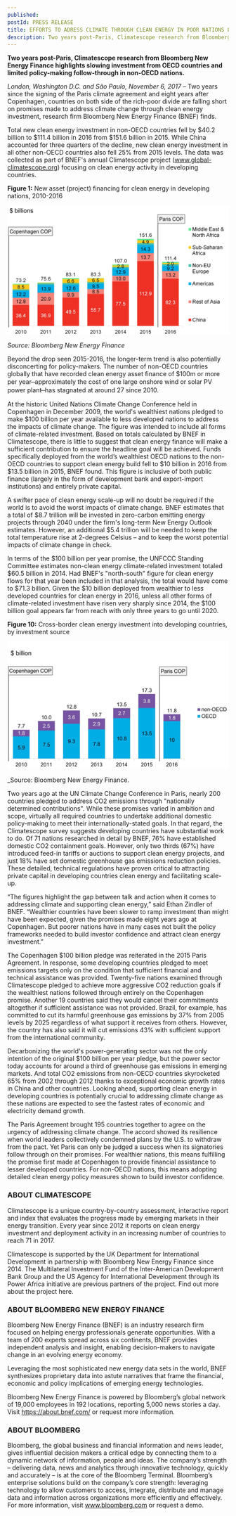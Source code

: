 ```yaml
---
published: 
postId: PRESS RELEASE
title: EFFORTS TO ADRESS CLIMATE THROUGH CLEAN ENERGY IN POOR NATIONS LAGS (PRESS RELEASE)
description: Two years post-Paris, Climatescope research from Bloomberg New Energy Finance highlights slowing investment from OECD countries and limited policy-making follow-through in non-OECD nations.
---
```

<b>Two years post-Paris, Climatescope research from Bloomberg New Energy Finance highlights slowing investment from OECD countries and limited policy-making follow-through in non-OECD nations.</b>

*London, Washington D.C. and São Paulo, November 6, 2017* – Two years since the signing of the Paris climate agreement and eight years after Copenhagen, countries on both side of the rich-poor divide are falling short on promises made to address climate change through clean energy investment, research firm Bloomberg New Energy Finance (BNEF) finds.

Total new clean energy investment in non-OECD countries fell by $40.2 billion to $111.4 billion in 2016 from $151.6 billion in 2015. While China accounted for three quarters of the decline, new clean energy investment in all other non-OECD countries also fell 25% from 2015 levels. The data was collected as part of BNEF's annual Climatescope project (www.global-climatescope.org) focusing on clean energy activity in developing countries. 

**Figure 1:** New asset (project) financing for clean energy in developing nations, 2010-2016

![Figure 1](/assets/images/content/insights/investment/CS2017_INV_Fig1.JPG)

_Source: Bloomberg New Energy Finance_

Beyond the drop seen 2015-2016, the longer-term trend is also potentially disconcerting for policy-makers. The number of non-OECD countries globally that have recorded clean energy asset finance of $100m or more per year  ̶  approximately the cost of one large onshore wind or solar PV power plant  ̶  has stagnated at around 27 since 2010. 

At the historic United Nations Climate Change Conference held in Copenhagen in December 2009, the world's wealthiest nations pledged to make $100 billion per year available to less developed nations to address the impacts of climate change. The figure was intended to include all forms of climate-related investment. Based on totals calculated by BNEF in Climatescope, there is little to suggest that clean energy finance will make a sufficient contribution to ensure the headline goal will be achieved. Funds specifically deployed from the world’s wealthiest OECD nations to the non-OECD countries to support clean energy build fell to $10 billion in 2016 from $13.5 billion in 2015, BNEF found. This figure is inclusive of both public finance (largely in the form of development bank and export-import institutions) and entirely private capital.

A swifter pace of clean energy scale-up will no doubt be required if the world is to avoid the worst impacts of climate change. BNEF estimates that a total of $8.7 trillion will be invested in zero-carbon emitting energy projects through 2040 under the firm's long-term New Energy Outlook estimates. However, an additional $5.4 trillion will be needed to keep the total temperature rise at 2-degrees Celsius – and to keep the worst potential impacts of climate change in check.  

In terms of the $100 billion per year promise, the UNFCCC Standing Committee estimates non-clean energy climate-related investment totaled $60.5 billion in 2014. Had BNEF's "north-south" figure for clean energy flows for that year been included in that analysis, the total would have come to $71.3 billion. Given the $10 billion deployed from wealthier to less developed countries for clean energy in 2016, unless all other forms of climate-related investment have risen very sharply since 2014, the $100 billion goal appears far from reach with only three years to go until 2020.

**Figure 10:** Cross-border clean energy investment into developing countries, by investment source

![Figure 10](/assets/images/content/insights/investment/CS2017_INV_Fig10.JPG)

_Source: Bloomberg New Energy Finance.

Two years ago at the UN Climate Change Conference in Paris, nearly 200 countries pledged to address CO2 emissions through "nationally determined contributions". While these promises varied in ambition and scope, virtually all required countries to undertake additional domestic policy-making to meet their internationally-stated goals. In that regard, the Climatescope survey suggests developing countries have substantial work to do. Of 71 nations researched in detail by BNEF, 76% have established domestic CO2 containment goals. However, only two thirds (67%) have introduced feed-in tariffs or auctions to support clean energy projects, and just 18% have set domestic greenhouse gas emissions reduction policies. These detailed, technical regulations have proven critical to attracting private capital in developing countries clean energy and facilitating scale-up.

“The figures highlight the gap between talk and action when it comes to addressing climate and supporting clean energy,” said Ethan Zindler of BNEF. “Wealthier countries have been slower to ramp investment than might have been expected, given the promises made eight years ago at Copenhagen. But poorer nations have in many cases not built the policy frameworks needed to build investor confidence and attract clean energy investment.”

The Copenhagen $100 billion pledge was reiterated in the 2015 Paris Agreement. In response, some developing countries pledged to meet emissions targets only on the condition that sufficient financial and technical assistance was provided. Twenty-five nations examined through Climatescope pledged to achieve more aggressive CO2 reduction goals if the wealthiest nations followed through entirely on the Copenhagen promise. Another 19 countries said they would cancel their commitments altogether if sufficient assistance was not provided. Brazil, for example, has committed to cut its harmful greenhouse gas emissions by 37% from 2005 levels by 2025 regardless of what support it receives from others. However, the country has also said it will cut emissions 43% with sufficient support from the international community. 

Decarbonizing the world's power-generating sector was not the only intention of the original $100 billion per year pledge, but the power sector today accounts for around a third of greenhouse gas emissions in emerging markets. And total CO2 emissions from non-OECD countries skyrocketed 65% from 2002 through 2012 thanks to exceptional economic growth rates in China and other countries.  Looking ahead, supporting clean energy in developing countries is potentially crucial to addressing climate change as these nations are expected to see the fastest rates of economic and electricity demand growth. 

The Paris Agreement brought 195 countries together to agree on the urgency of addressing climate change. The accord showed its resilience when world leaders collectively condemned plans by the U.S. to withdraw from the pact. Yet Paris can only be judged a success when its signatories follow through on their promises. For wealthier nations, this means fulfilling the promise first made at Copenhagen to provide financial assistance to lesser developed countries. For non-OECD nations, this means adopting detailed clean energy policy measures shown to build investor confidence. 

### ABOUT CLIMATESCOPE
Climatescope is a unique country-by-country assessment, interactive report and index that evaluates the progress made by emerging markets in their energy transition. Every year since 2012 it reports on clean energy investment and deployment activity in an increasing number of countries to reach 71 in 2017. 

Climatescope is supported by the UK Department for International Development in partnership with Bloomberg New Energy Finance since 2014. The Multilateral Investment Fund of the Inter-American Development Bank Group and the US Agency for International Development through its Power Africa initiative are previous partners of the project. Find out more about the project here.

### ABOUT BLOOMBERG NEW ENERGY FINANCE
Bloomberg New Energy Finance (BNEF) is an industry research firm focused on helping energy professionals generate opportunities. With a team of 200 experts spread across six continents, BNEF provides independent analysis and insight, enabling decision-makers to navigate change in an evolving energy economy.

Leveraging the most sophisticated new energy data sets in the world, BNEF synthesizes proprietary data into astute narratives that frame the financial, economic and policy implications of emerging energy technologies.

Bloomberg New Energy Finance is powered by Bloomberg’s global network of 19,000 employees in 192 locations, reporting 5,000 news stories a day. Visit https://about.bnef.com/ or request more information.

### ABOUT BLOOMBERG
Bloomberg, the global business and financial information and news leader, gives influential decision makers a critical edge by connecting them to a dynamic network of information, people and ideas. The company’s strength – delivering data, news and analytics through innovative technology, quickly and accurately – is at the core of the Bloomberg Terminal. Bloomberg’s enterprise solutions build on the company’s core strength: leveraging technology to allow customers to access, integrate, distribute and manage data and information across organizations more efficiently and effectively. For more information, visit www.bloomberg.com or request a demo.
